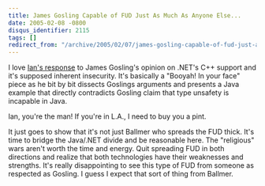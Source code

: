 ```yaml
---
title: James Gosling Capable of FUD Just As Much As Anyone Else...
date: 2005-02-08 -0800
disqus_identifier: 2115
tags: []
redirect_from: "/archive/2005/02/07/james-gosling-capable-of-fud-just-as-much-as-anyone-else.aspx/"
---
```


I love [Ian's
response](http://www.interact-sw.co.uk/iangblog/2005/02/08/goslingmcpp)
to James Gosling's opinion on .NET's C++ support and it's supposed
inherent insecurity. It's basically a "Booyah! In your face" piece as he
bit by bit dissects Goslings arguments and presents a Java example that
directly contradicts Gosling claim that type unsafety is incapable in
Java.

Ian, you're the man! If you're in L.A., I need to buy you a pint.

It just goes to show that it's not just Ballmer who spreads the FUD
thick. It's time to bridge the Java/.NET divide and be reasonable here.
The "religious" wars aren't worth the time and energy. Quit spreading
FUD in both directions and realize that both technologies have their
weaknesses and strengths. It's really disappointing to see this type of
FUD from someone as respected as Gosling. I guess I expect that sort of
thing from Ballmer.

